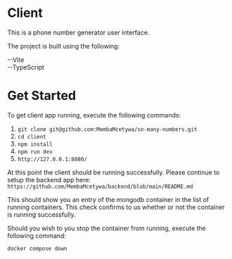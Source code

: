 # Client

This is a phone number generator user interface.

The project is built using the following:

--Vite <br />
--TypeScript <br />

# Get Started

To get client app running, execute the following commands:

1. `git clone git@github.com:MembaMcetywa/so-many-numbers.git`
2. `cd client`
3. `npm install`
4. `npm run dev`
5. `http://127.0.0.1:8080/`

At this point the client should be running successfully. Please continue to setup the backend app here:
`https://github.com/MembaMcetywa/backend/blob/main/README.md`

This should show you an entry of the mongodb container in the list of running containers. This check confirms to us whether or not the container is running successfully.

Should you wish to you stop the container from running, execute the following command:

`docker compose down`
